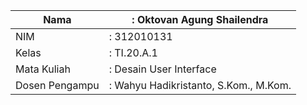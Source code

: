| Nama           | : Oktovan Agung Shailendra            |
| -------------- | ------------------------------------- |
| NIM            | : 312010131                           |
| Kelas          | : TI.20.A.1                           |
| Mata Kuliah    | : Desain User Interface               |
| Dosen Pengampu | : Wahyu Hadikristanto, S.Kom., M.Kom. |
